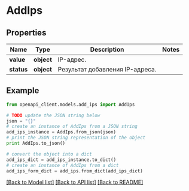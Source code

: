 # AddIps


## Properties
Name | Type | Description | Notes
------------ | ------------- | ------------- | -------------
**value** | **object** | IP-адрес. | 
**status** | **object** | Результат добавления IP-адреса. | 

## Example

```python
from openapi_client.models.add_ips import AddIps

# TODO update the JSON string below
json = "{}"
# create an instance of AddIps from a JSON string
add_ips_instance = AddIps.from_json(json)
# print the JSON string representation of the object
print AddIps.to_json()

# convert the object into a dict
add_ips_dict = add_ips_instance.to_dict()
# create an instance of AddIps from a dict
add_ips_form_dict = add_ips.from_dict(add_ips_dict)
```
[[Back to Model list]](../README.md#documentation-for-models) [[Back to API list]](../README.md#documentation-for-api-endpoints) [[Back to README]](../README.md)


